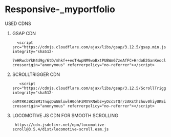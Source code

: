                                    
# Responsive-_myportfolio

USED CDNS 

1) GSAP CDN

         <script src="https://cdnjs.cloudflare.com/ajax/libs/gsap/3.12.5/gsap.min.js" integrity="sha512- 
         7eHRwcbYkK4d9g/6tD/mhkf++eoTHwpNM9woBxtPUBWm67zeAfFC+HrdoE2GanKeocly/VxeLvIqwvCdk7qScg==" crossorigin="anonymous" referrerpolicy="no-referrer"></script>

2) SCROLLTRIGGER CDN


          <script src="https://cdnjs.cloudflare.com/ajax/libs/gsap/3.12.5/ScrollTrigger.min.js" integrity="sha512- 
          onMTRKJBKz8M1TnqqDuGBlowlH0ohFzMXYRNebz+yOcc5TQr/zAKsthzhuv0hiyUKEiQEQXEynnXCvNTOk50dg==" crossorigin="anonymous" referrerpolicy="no-referrer"></script>

3) LOCOMOTIVE JS CDN FOR SMOOTH SCROLLING 

        https://cdn.jsdelivr.net/npm/locomotive-scroll@3.5.4/dist/locomotive-scroll.esm.js
